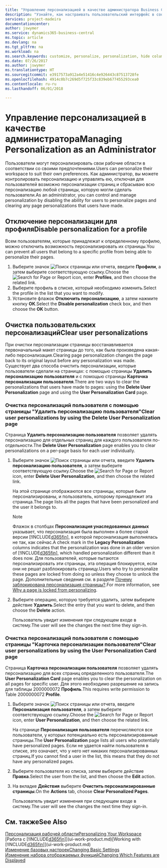 ```yaml
---
title: "Управление персонализацией в качестве администратора Business Central | Microsoft Docs"
description: "Узнайте, как настраивать пользовательский интерфейс в соответствии с вашим способом работы."
services: project-madeira
documentationcenter: 
author: jswymer
ms.service: dynamics365-business-central
ms.topic: article
ms.devlang: na
ms.tgt_pltfrm: na
ms.workload: na
ms.search.keywords: customize, personalize, personalization, hide columns, remove fields, move fields
ms.date: 07/26/2017
ms.author: jswymer
ms.translationtype: HT
ms.sourcegitcommit: e3917573a912a4e51416c4e926443c87513728fe
ms.openlocfilehash: 4914c0b7c269d5f725f33c839eb677455293cea0
ms.contentlocale: ru-ru
ms.lasthandoff: 06/01/2018

---
```

# <a name="managing-personalization-as-an-administrator"></a><span data-ttu-id="58d5e-103">Управление персонализацией в качестве администратора</span><span class="sxs-lookup"><span data-stu-id="58d5e-103">Managing Personalization as an Administrator</span></span>
<!--NAV in the Web client-->
<span data-ttu-id="58d5e-104">Пользователи могут персонализировать свои рабочие области в соответствии со своими предпочтениями.</span><span class="sxs-lookup"><span data-stu-id="58d5e-104">Users can personalize their workspace to suit their own preferences.</span></span> <span data-ttu-id="58d5e-105">Как администратор, вы можете контролировать персонализацию и управлять ею, отключая для пользователей возможно персонализации страниц и сбрасываю всю персонализацию любой страницы, которую могли сделать пользователи.</span><span class="sxs-lookup"><span data-stu-id="58d5e-105">As an administrator, you can control and manage personalization by disabling the ability for users to personalize pages and clearing any page personalizations that users have made.</span></span>

## <a name="disable-personalization-for-a-profile"></a><span data-ttu-id="58d5e-106">Отключение персонализации для профиля</span><span class="sxs-lookup"><span data-stu-id="58d5e-106">Disable personalization for a profile</span></span>
<span data-ttu-id="58d5e-107">Всем пользователям, которые принадлежат к определенному профилю, можно отключить возможность персонализировать их страницы.</span><span class="sxs-lookup"><span data-stu-id="58d5e-107">You can prevent all users that belong to a specific profile from being able to personalize their pages.</span></span>
1.  <span data-ttu-id="58d5e-108">Выберите значок ![Поиск страницы или отчета](media/ui-search/search_small.png "Значок поиска страницы или отчета"), введите **Профили**, а затем выберите соответствующую ссылку.</span><span class="sxs-lookup"><span data-stu-id="58d5e-108">Choose the ![Search for Page or Report](media/ui-search/search_small.png "Search for Page or Report icon") icon, enter **Profiles**, and then choose the related link.</span></span>
2.  <span data-ttu-id="58d5e-109">Выберите профиль в списке, который необходимо изменить.</span><span class="sxs-lookup"><span data-stu-id="58d5e-109">Select the profile in the list that you want to modify.</span></span>
3. <span data-ttu-id="58d5e-110">Установите флажок **Отключить персонализацию**, а затем нажмите кнопку **ОК**.</span><span class="sxs-lookup"><span data-stu-id="58d5e-110">Select the **Disable personalization** check box, and then choose the **OK** button.</span></span>

## <a name="clear-user-personalizations"></a><span data-ttu-id="58d5e-111">Очистка пользовательских персонализаций</span><span class="sxs-lookup"><span data-stu-id="58d5e-111">Clear user personalizations</span></span>

<span data-ttu-id="58d5e-112">При очистки персонализации страницы восстанавливается первоначальный макет страницы до того, как была произведена какая-либо персонализация.</span><span class="sxs-lookup"><span data-stu-id="58d5e-112">Clearing page personalization changes the page back to its original layout before any personalization was made.</span></span> <span data-ttu-id="58d5e-113">Существует два способа очистить персонализации, которые пользователи сделали на страницах: с помощью страницы **Удалить персонализацию пользователя** и с помощью страницы **Карточка персонализации пользователя**.</span><span class="sxs-lookup"><span data-stu-id="58d5e-113">There are two ways to clear the personalizations that users have made to pages: using the **Delete User Personalization** page and using the **User Personalization Card** page.</span></span>

### <a name="clear-user-personalizations-by-using-the-delete-user-personalization-page"></a><span data-ttu-id="58d5e-114">Очистка персонализаций пользователя с помощью страницы "Удалить персонализацию пользователя"</span><span class="sxs-lookup"><span data-stu-id="58d5e-114">Clear user personalizations by using the Delete User Personalization page</span></span>

<span data-ttu-id="58d5e-115">Страница **Удалить персонализацию пользователя** позволяет удалять персонализацию для отдельных страниц для каждого пользователя по-отдельности.</span><span class="sxs-lookup"><span data-stu-id="58d5e-115">The **Delete User Personalization** page enables you to clear personalizations on a per-page basis for each user individually.</span></span>

1.  <span data-ttu-id="58d5e-116">Выберите значок ![Поиск страницы или отчета](media/ui-search/search_small.png "Значок поиска страницы или отчета"), введите **Удалить персонализацию пользователя**, а затем выберите соответствующую ссылку.</span><span class="sxs-lookup"><span data-stu-id="58d5e-116">Choose the ![Search for Page or Report](media/ui-search/search_small.png "Search for Page or Report icon") icon, enter **Delete User Personalization**, and then choose the related link.</span></span>

    <span data-ttu-id="58d5e-117">На этой странице отображаются все страницы, которые были персонализированы, и пользователь, которому принадлежит эта страница.</span><span class="sxs-lookup"><span data-stu-id="58d5e-117">The page lists all the pages that have been personalized and the user it belongs to.</span></span>

    >[!NOTE]
    > <span data-ttu-id="58d5e-118">Флажок в столбцах **Персонализация унаследованных данных** указывает, что персонализация была выполнен а более старой версии [!INCLUDE[d365fin](includes/d365fin_md.md)], в которой персонализация выполнялась не так, как сейчас.</span><span class="sxs-lookup"><span data-stu-id="58d5e-118">A check mark in the **Legacy Personalization** columns indicates that the personalization was done in an older version of [!INCLUDE[d365fin](includes/d365fin_md.md)], which handled personalization different than it does now.</span></span> <span data-ttu-id="58d5e-119">Для пользователей, которые пытаются персонализировать эти страницы, эта операция блокируется, если они не решат разблокировать страницу.</span><span class="sxs-lookup"><span data-stu-id="58d5e-119">Users who try to personalize these pages are locked from doing so unless they choose to unlock the page.</span></span> <span data-ttu-id="58d5e-120">Дополнительные сведения см. в разделе [Почему заблокирована персонализация страницы?](ui-personalization-locked.md).</span><span class="sxs-lookup"><span data-stu-id="58d5e-120">For more information, see [Why a page is locked from personalizing](ui-personalization-locked.md).</span></span>

2. <span data-ttu-id="58d5e-121">Выберите операцию, которую требуется удалить, затем выберите действие **Удалить**.</span><span class="sxs-lookup"><span data-stu-id="58d5e-121">Select the entry that you want to delete, and then choose the **Delete** action.</span></span>

    <span data-ttu-id="58d5e-122">Пользователь увидит изменения при следующем входе в систему.</span><span class="sxs-lookup"><span data-stu-id="58d5e-122">The user will see the changes the next time they sign-in.</span></span>

### <a name="clear-user-personalizations-by-using-the-user-personalization-card-page"></a><span data-ttu-id="58d5e-123">Очистка персонализаций пользователя с помощью страницы "Карточка персонализации пользователя"</span><span class="sxs-lookup"><span data-stu-id="58d5e-123">Clear user personalizations by using the User Personalization Card page</span></span>

<span data-ttu-id="58d5e-124">Страница **Карточка персонализации пользователя** позволяет удалять персонализацию для всех страниц определенного пользователя.</span><span class="sxs-lookup"><span data-stu-id="58d5e-124">The **User Personalization Card** page enables you to clear the personalization on all pages for specific user.</span></span> <span data-ttu-id="58d5e-125">Для этого необходимо разрешение на запись для таблицы 2000000072 **Профиль**.</span><span class="sxs-lookup"><span data-stu-id="58d5e-125">This requires write permission to Table 2000000072 **Profile**.</span></span>

1.  <span data-ttu-id="58d5e-126">Выберите значок ![Поиск страницы или отчета](media/ui-search/search_small.png "Значок поиска страницы или отчета"), введите **Персонализация пользователя**, а затем выберите соответствующую ссылку.</span><span class="sxs-lookup"><span data-stu-id="58d5e-126">Choose the ![Search for Page or Report](media/ui-search/search_small.png "Search for Page or Report icon") icon, enter **User Personalization**, and then choose the related link.</span></span>

    <span data-ttu-id="58d5e-127">На странице **Персонализация пользователя** перечисляются все пользователи, у которых потенциально есть персонализированные страницы.</span><span class="sxs-lookup"><span data-stu-id="58d5e-127">The **User Personalization** page lists all users who potentially have personalized pages.</span></span> <span data-ttu-id="58d5e-128">Если не удается найти пользователя в списке, это означает, что у него нет никаких персонализированных страниц.</span><span class="sxs-lookup"><span data-stu-id="58d5e-128">If you cannot find a user in the list, this means that they do not have any personalized pages.</span></span>

2. <span data-ttu-id="58d5e-129">Выберите пользователя из списка, затем выберите действие **Правка**.</span><span class="sxs-lookup"><span data-stu-id="58d5e-129">Select the user from the list, and then choose the **Edit** action.</span></span>

3.  <span data-ttu-id="58d5e-130">На вкладке **Действия** выберите **Очистить персонализированные страницы**.</span><span class="sxs-lookup"><span data-stu-id="58d5e-130">On the **Actions** tab, choose **Clear Personalized Pages**.</span></span>

    <span data-ttu-id="58d5e-131">Пользователь увидит изменения при следующем входе в систему.</span><span class="sxs-lookup"><span data-stu-id="58d5e-131">The user will see the changes the next time they sign-in.</span></span>

## <a name="see-also"></a><span data-ttu-id="58d5e-132">См. также</span><span class="sxs-lookup"><span data-stu-id="58d5e-132">See Also</span></span>
[<span data-ttu-id="58d5e-133">Персонализация рабочей области</span><span class="sxs-lookup"><span data-stu-id="58d5e-133">Personalizing Your Workspace</span></span>](ui-personalization-user.md)  
<span data-ttu-id="58d5e-134">[Работа с [!INCLUDE[d365fin](includes/d365fin_md.md)]](ui-work-product.md)</span><span class="sxs-lookup"><span data-stu-id="58d5e-134">[Working with [!INCLUDE[d365fin](includes/d365fin_md.md)]](ui-work-product.md)</span></span>  
[<span data-ttu-id="58d5e-135">Изменение базовых настроек</span><span class="sxs-lookup"><span data-stu-id="58d5e-135">Changing Basic Settings</span></span>](ui-change-basic-settings.md)  
[<span data-ttu-id="58d5e-136">Изменение набора отображаемых функций</span><span class="sxs-lookup"><span data-stu-id="58d5e-136">Changing Which Features are Displayed</span></span>](ui-experiences.md)  

